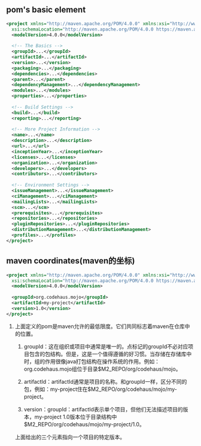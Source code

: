 

## pom's basic element

```xml
<project xmlns="http://maven.apache.org/POM/4.0.0" xmlns:xsi="http://www.w3.org/2001/XMLSchema-instance"
  xsi:schemaLocation="http://maven.apache.org/POM/4.0.0 https://maven.apache.org/xsd/maven-4.0.0.xsd">
  <modelVersion>4.0.0</modelVersion>
 
  <!-- The Basics -->
  <groupId>...</groupId>
  <artifactId>...</artifactId>
  <version>...</version>
  <packaging>...</packaging>
  <dependencies>...</dependencies>
  <parent>...</parent>
  <dependencyManagement>...</dependencyManagement>
  <modules>...</modules>
  <properties>...</properties>
 
  <!-- Build Settings -->
  <build>...</build>
  <reporting>...</reporting>
 
  <!-- More Project Information -->
  <name>...</name>
  <description>...</description>
  <url>...</url>
  <inceptionYear>...</inceptionYear>
  <licenses>...</licenses>
  <organization>...</organization>
  <developers>...</developers>
  <contributors>...</contributors>
 
  <!-- Environment Settings -->
  <issueManagement>...</issueManagement>
  <ciManagement>...</ciManagement>
  <mailingLists>...</mailingLists>
  <scm>...</scm>
  <prerequisites>...</prerequisites>
  <repositories>...</repositories>
  <pluginRepositories>...</pluginRepositories>
  <distributionManagement>...</distributionManagement>
  <profiles>...</profiles>
</project>
```

## maven coordinates(maven的坐标)

```xml
<project xmlns="http://maven.apache.org/POM/4.0.0" xmlns:xsi="http://www.w3.org/2001/XMLSchema-instance"
  xsi:schemaLocation="http://maven.apache.org/POM/4.0.0 https://maven.apache.org/xsd/maven-4.0.0.xsd">
  <modelVersion>4.0.0</modelVersion>
 
  <groupId>org.codehaus.mojo</groupId>
  <artifactId>my-project</artifactId>
  <version>1.0</version>
</project>
```

1. 上面定义的pom是maven允许的最低限度。它们共同标志着maven在仓库中的位置。
   
   1. groupId：这在组织或项目中通常是唯一的。点标记的groupId不必对应项目包含的包结构。但是，这是一个值得遵循的好习惯。当存储在存储库中时，组的作用很像java打包结构在操作系统的作用。例如：org.codehaus.mojo组位于目录$M2_REPO/org/codehaus/mojo。
   
   2. artifactId：artifactId通常是项目的名称。和groupId一样，区分不同的包，例如：my-project住在$M2_REPO/org/codehaus/mojo/my-project。
   
   3. version：groupId：artifactId表示单个项目，但他们无法描述项目的版本，my-project 1.0版本位于目录结构中$M2_REPO/org/codehaus/mojo/my-project/1.0。
   
   上面给出的三个元素指向一个项目的特定版本。
